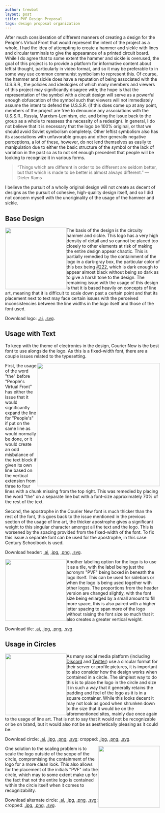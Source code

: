 ```yaml
---
author: trewbot
layout: post
title: PVF Design Proposal
tags: design proposal organization
---
```


After much consideration of different manners of creating a design for the
People's Virtual Front that would represent the intent of the project as a
whole, I had the idea of attempting to create a hammer and sickle with lines and
circular terminals to give the appearance of a printed circuit board. While I do
agree that to some extent the hammer and sickle is overused, the goal of this
project is to provide a platform for informative content about leftist thought,
particularly in video format, and so it may be preferable to in some way use
common communist symbolism to represent this. Of course, the hammer and sickle
does have a reputation of being associated with the U.S.S.R., the policies and
ideologies of which many members and viewers of this project may significantly
disagree with; the hope is that the representation of the symbol with a circuit
design will serve as a powerful enough obfuscation of the symbol such that
viewers will not immediately assume the intent to defend the U.S.S.R. (if this
does come up at any point, members of the project are free to denounce any
associations with the U.S.S.R., Russia, Marxism-Leninism, etc. and bring the
issue back to the group as a whole to reassess the necessity of a redesign). In
general, I do not believe that it is necessary that the logo be 100% original,
or that we should avoid Soviet symbolism completely. Other leftist symbolism
also has its associations with unfavorable groups and other generally negative
perceptions, a lot of these, however, do not lend themselves as easily to
manipulation due to either the basic structure of the symbol or the lack of
variation in the past so as to not set enough precedent that people will be
looking to recognize it in various forms.

>“Things which are different in order to be different are seldom better, but
that which is made to be better is almost always different.” — Dieter Rams

I believe the pursuit of a wholly original design will not create as decent of
designs as the pursuit of cohesive, high-quality design itself, and so I did not
concern myself with the unoriginality of the usage of the hammer and sickle.

## Base Design

<img src="https://trewbot.github.io/assets/img/pvf/logo.svg"
    style="float:left;width:200px;">

The basis of the design is the circuity hammer and sickle. This logo has a very
high density of detail and so cannot be placed too closely to other elements at
risk of making the entire design appear chaotic. This is partially remedied by
the containment of the logo in a dark-gray box, the particular color of this box
being [#222](http://www.colorhexa.com/222222), which is dark enough to appear
almost black without being so dark as to give a harsh tone to the design. The
remaining issue with the usage of this design is that it is based heavily on
concepts of line art, meaning that it is difficult to scale down past a certain
point and that its placement next to text may face certain issues with the
perceived inconsistencies between the line widths in the logo itself and those
of the font used.

Download logo: [.ai](https://trewbot.github.io/assets/img/pvf/logo.ai),
[.svg](https://trewbot.github.io/assets/img/pvf/logo.svg).

## Usage with Text

To keep with the theme of electronics in the design, Courier New is the best
font to use alongside the logo. As this is a fixed-width font, there are a
couple issues related to the typesetting.

<img src="https://trewbot.github.io/assets/img/pvf/header.png"
    style="width:400px;float:right;">

First, the usage of the word "the" before "People's Virtual Front" has either
the issue that it would significantly expand the line for "People's" if put on
the same line as would normally be done, or it would create an odd misbalance of
the text block if given its own line based on the vertical extension from three
to four lines with a chunk missing from the top right. This was remedied by
placing the word "the" on a separate line but with a font-size approximately 70%
of the rest of the text.

Second, the apostrophe in the Courier New font is much thicker than the rest of
the font, this goes back to the issue mentioned in the previous section of the
usage of line art, the thicker apostrophe gives a significant weight to this
singular character amongst all the text and the logo. This is worsened by the
spacing provided from the fixed-width of the font. To fix this issue a separate
font can be used for the apostrophe, in this case Century Schoolbook is used.

Download header: [.ai](https://trewbot.github.io/assets/img/pvf/header.ai),
[.jpg](https://trewbot.github.io/assets/img/pvf/header.jpg),
[.png](https://trewbot.github.io/assets/img/pvf/header.png),
[.svg](https://trewbot.github.io/assets/img/pvf/header.svg).

<img src="https://trewbot.github.io/assets/img/pvf/tile.png"
    style="width:200px;float:left;">

Another labeling option for the logo is to use it as a tile, with the label
being just the acronym "PVF" being boxed in beneath the logo itself. This can be
used for sidebars or when the logo is being used together with other logos. The
proportions from the header version are changed slightly, with the font size
being enlarged by a small amount to fill more space, this is also paired with a
higher letter spacing to span more of the logo without raising the font size so
much that it also creates a greater vertical weight.

Download tile: [.ai](https://trewbot.github.io/assets/img/pvf/tile.ai),
[.jpg](https://trewbot.github.io/assets/img/pvf/tile.jpg),
[.png](https://trewbot.github.io/assets/img/pvf/tile.png),
[.svg](https://trewbot.github.io/assets/img/pvf/tile.svg).

## Usage in Circles

<img src="https://trewbot.github.io/assets/img/pvf/circle.png"
    style="width:200px;float:left;">

As many social media platform (including [Discord](https://discordapp.com) and
[Twitter](https://twitter.com)) use a circular format for their server or
profile pictures, it is important to also consider how the design works when
contained in a circle. The simplest way to do this is to place the logo in the
circle and size it in such a way that it generally retains the padding and feel
of the logo as it is in a square container. While this looks decent it may not
look as good when shrunken down to the size that it would be on the
aforementioned sites, mainly due once again to the usage of line art. That is
not to say that it would not be recognizable or be on brand, but it would also
not be as aesthetically pleasing as it could be.

Download circle: [.ai](https://trewbot.github.io/assets/img/pvf/circle.ai),
[.jpg](https://trewbot.github.io/assets/img/pvf/circle.jpg),
[.png](https://trewbot.github.io/assets/img/pvf/circle.png),
[.svg](https://trewbot.github.io/assets/img/pvf/circle.svg);
cropped: [.jpg](https://trewbot.github.io/assets/img/pvf/circle-cropped.jpg),
[.png](https://trewbot.github.io/assets/img/pvf/circle-cropped.png),
[.svg](https://trewbot.github.io/assets/img/pvf/circle-cropped.svg).

<img src="https://trewbot.github.io/assets/img/pvf/circle-alt.png"
style="width:200px;float:right;">

One solution to the scaling problem is to scale the logo outside of the scope of
the circle, compromising the containment of the logo for a more clean look. This
also allows for the placement of the initials "PVF" into the circle, which may
to some extent make up for the fact that not the entire logo is contained within
the circle itself when it comes to recognizability.

Download alternate circle: [.ai](https://trewbot.github.io/assets/img/pvf/circle-alt.ai),
[.jpg](https://trewbot.github.io/assets/img/pvf/circle-alt.jpg),
[.png](https://trewbot.github.io/assets/img/pvf/circle-alt.png),
[.svg](https://trewbot.github.io/assets/img/pvf/circle-alt.svg);
cropped: [.jpg](https://trewbot.github.io/assets/img/pvf/circle-alt-cropped.jpg),
[.png](https://trewbot.github.io/assets/img/pvf/circle-alt-cropped.png),
[.svg](https://trewbot.github.io/assets/img/pvf/circle-alt-cropped.svg).
